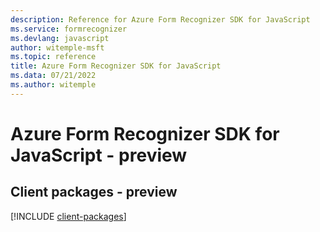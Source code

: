 ```yaml
---
description: Reference for Azure Form Recognizer SDK for JavaScript
ms.service: formrecognizer
ms.devlang: javascript
author: witemple-msft
ms.topic: reference
title: Azure Form Recognizer SDK for JavaScript
ms.data: 07/21/2022
ms.author: witemple
---
```

# Azure Form Recognizer SDK for JavaScript - preview

## Client packages - preview
[!INCLUDE [client-packages](form-recognizer-client-index.md)]